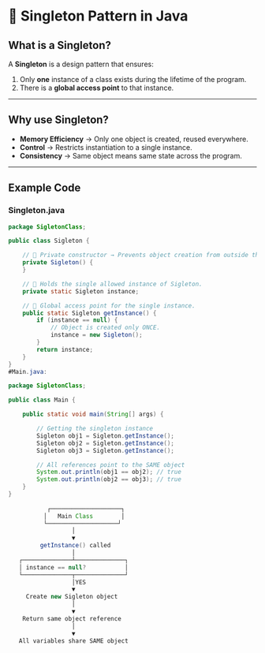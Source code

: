 # 🧩 Singleton Pattern in Java

## **What is a Singleton?**
A **Singleton** is a design pattern that ensures:
1. Only **one** instance of a class exists during the lifetime of the program.
2. There is a **global access point** to that instance.

---

## **Why use Singleton?**
- **Memory Efficiency** → Only one object is created, reused everywhere.
- **Control** → Restricts instantiation to a single instance.
- **Consistency** → Same object means same state across the program.

---

## **Example Code**

### **Singleton.java**
```java
package SigletonClass;

public class Sigleton {

    // 🔹 Private constructor → Prevents object creation from outside this class.
    private Sigleton() {
    }

    // 🔹 Holds the single allowed instance of Sigleton.
    private static Sigleton instance;

    // 🔹 Global access point for the single instance.
    public static Sigleton getInstance() {
        if (instance == null) {
            // Object is created only ONCE.
            instance = new Sigleton();
        }
        return instance;
    }
}
#Main.java:

package SigletonClass;

public class Main {

    public static void main(String[] args) {

        // Getting the singleton instance
        Sigleton obj1 = Sigleton.getInstance();
        Sigleton obj2 = Sigleton.getInstance();
        Sigleton obj3 = Sigleton.getInstance();

        // All references point to the SAME object
        System.out.println(obj1 == obj2); // true
        System.out.println(obj2 == obj3); // true
    }
}
 
           ┌────────────────────┐
          │   Main Class        │
          └────────────────────┘
                  │
                  ▼
         getInstance() called
                  │
   ┌──────────────┴──────────────┐
   │ instance == null?           │
   └──────────────┬──────────────┘
                  │YES
                  ▼
     Create new Sigleton object
                  │
                  ▼
    Return same object reference
                  │
                  ▼
   All variables share SAME object
